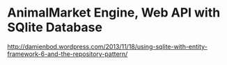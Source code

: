 AnimalMarket Engine, Web API with SQlite Database
==========================
http://damienbod.wordpress.com/2013/11/18/using-sqlite-with-entity-framework-6-and-the-repository-pattern/
